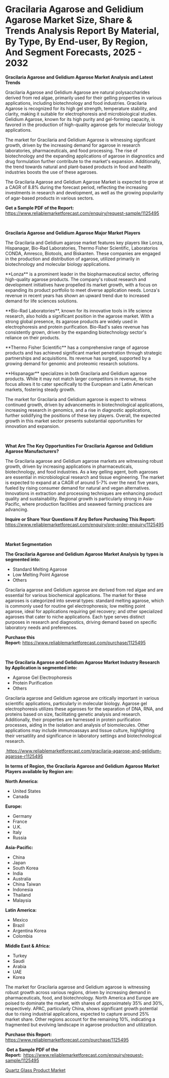 <p><h1>Gracilaria Agarose and Gelidium Agarose Market Size, Share & Trends Analysis Report By Material, By Type, By End-user, By Region, And Segment Forecasts, 2025 - 2032</h1></p><p><strong>Gracilaria Agarose and Gelidium Agarose Market Analysis and Latest Trends</strong></p>
<p><p>Gracilaria Agarose and Gelidium Agarose are natural polysaccharides derived from red algae, primarily used for their gelling properties in various applications, including biotechnology and food industries. Gracilaria Agarose is recognized for its high gel strength, temperature stability, and clarity, making it suitable for electrophoresis and microbiological studies. Gelidium Agarose, known for its high purity and gel-forming capacity, is favored in the production of high-quality agarose gels for molecular biology applications.</p><p>The market for Gracilaria and Gelidium Agarose is witnessing significant growth, driven by the increasing demand for agarose in research laboratories, pharmaceuticals, and food processing. The rise of biotechnology and the expanding applications of agarose in diagnostics and drug formulation further contribute to the market's expansion. Additionally, the trend towards natural and plant-based products in food and health industries boosts the use of these agaroses. </p><p>The Gracilaria Agarose and Gelidium Agarose Market is expected to grow at a CAGR of 8.8% during the forecast period, reflecting the increasing investments in research and development, as well as the growing popularity of agar-based products in various sectors.</p></p>
<p><strong>Get a Sample PDF of the Report:&nbsp;</strong> <a href="https://www.reliablemarketforecast.com/enquiry/request-sample/1125495?utm_campaign=1890&utm_medium=2&utm_source=Github&utm_content=ia&utm_term=01022025&utm_id=gracilaria-agarose-and-gelidium-agarose">https://www.reliablemarketforecast.com/enquiry/request-sample/1125495</a></p>
<p>&nbsp;</p>
<p><strong>Gracilaria Agarose and Gelidium Agarose Major Market Players</strong></p>
<p><p>The Gracilaria and Gelidium agarose market features key players like Lonza, Hispanagar, Bio-Rad Laboratories, Thermo Fisher Scientific, Laboratorios CONDA, Amresco, Biotools, and Biskanten. These companies are engaged in the production and distribution of agarose, utilized primarily in biotechnology and molecular biology applications.</p><p>**Lonza** is a prominent leader in the biopharmaceutical sector, offering high-quality agarose products. The company's robust research and development initiatives have propelled its market growth, with a focus on expanding its product portfolio to meet diverse application needs. Lonza's revenue in recent years has shown an upward trend due to increased demand for life sciences solutions.</p><p>**Bio-Rad Laboratories**, known for its innovative tools in life science research, also holds a significant position in the agarose market. With a strong global presence, its agarose products are widely used in electrophoresis and protein purification. Bio-Rad's sales revenue has consistently grown, driven by the expanding biotechnology sector's reliance on their products.</p><p>**Thermo Fisher Scientific** has a comprehensive range of agarose products and has achieved significant market penetration through strategic partnerships and acquisitions. Its revenue has surged, supported by a growing demand for genomic and proteomic research solutions.</p><p>**Hispanagar** specializes in both Gracilaria and Gelidium agarose products. While it may not match larger competitors in revenue, its niche focus allows it to cater specifically to the European and Latin American markets, fostering steady growth.</p><p>The market for Gracilaria and Gelidium agarose is expect to witness continued growth, driven by advancements in biotechnological applications, increasing research in genomics, and a rise in diagnostic applications, further solidifying the positions of these key players. Overall, the expected growth in this market sector presents substantial opportunities for innovation and expansion.</p></p>
<p>&nbsp;</p>
<p><strong>What Are The Key Opportunities For Gracilaria Agarose and Gelidium Agarose Manufacturers?</strong></p>
<p><p>The Gracilaria agarose and Gelidium agarose markets are witnessing robust growth, driven by increasing applications in pharmaceuticals, biotechnology, and food industries. As a key gelling agent, both agaroses are essential in microbiological research and tissue engineering. The market is expected to expand at a CAGR of around 5-7% over the next five years, fueled by rising consumer demand for natural and vegan alternatives. Innovations in extraction and processing techniques are enhancing product quality and sustainability. Regional growth is particularly strong in Asia-Pacific, where production facilities and seaweed farming practices are advancing.</p></p>
<p><strong>Inquire or Share Your Questions If Any Before Purchasing This Report:</strong> <a href="https://www.reliablemarketforecast.com/enquiry/pre-order-enquiry/1125495?utm_campaign=1890&utm_medium=2&utm_source=Github&utm_content=ia&utm_term=01022025&utm_id=gracilaria-agarose-and-gelidium-agarose">https://www.reliablemarketforecast.com/enquiry/pre-order-enquiry/1125495</a></p>
<p>&nbsp;</p>
<p><strong>Market Segmentation</strong></p>
<p><strong>The Gracilaria Agarose and Gelidium Agarose Market Analysis by types is segmented into:</strong></p>
<p><ul><li>Standard Melting Agarose</li><li>Low Melting Point Agarose</li><li>Others</li></ul></p>
<p><p>Gracilaria agarose and Gelidium agarose are derived from red algae and are essential for various biochemical applications. The market for these agaroses is categorized into several types: standard melting agarose, which is commonly used for routine gel electrophoresis; low melting point agarose, ideal for applications requiring gel recovery; and other specialized agaroses that cater to niche applications. Each type serves distinct purposes in research and diagnostics, driving demand based on specific laboratory needs and preferences.</p></p>
<p><strong>Purchase this Report:&nbsp;</strong><a href="https://www.reliablemarketforecast.com/purchase/1125495?utm_campaign=1890&utm_medium=2&utm_source=Github&utm_content=ia&utm_term=01022025&utm_id=gracilaria-agarose-and-gelidium-agarose">https://www.reliablemarketforecast.com/purchase/1125495</a></p>
<p>&nbsp;</p>
<p><strong>The Gracilaria Agarose and Gelidium Agarose Market Industry Research by Application is segmented into:</strong></p>
<p><ul><li>Agarose Gel Electrophoresis</li><li>Protein Purification</li><li>Others</li></ul></p>
<p><p>Gracilaria agarose and Gelidium agarose are critically important in various scientific applications, particularly in molecular biology. Agarose gel electrophoresis utilizes these agaroses for the separation of DNA, RNA, and proteins based on size, facilitating genetic analysis and research. Additionally, their properties are harnessed in protein purification processes, aiding in the isolation and analysis of biomolecules. Other applications may include immunoassays and tissue culture, highlighting their versatility and significance in laboratory settings and biotechnological research.</p></p>
<p><a href="https://www.reliablemarketforecast.com/gracilaria-agarose-and-gelidium-agarose-r1125495?utm_campaign=1890&utm_medium=2&utm_source=Github&utm_content=ia&utm_term=01022025&utm_id=gracilaria-agarose-and-gelidium-agarose">&nbsp;https://www.reliablemarketforecast.com/gracilaria-agarose-and-gelidium-agarose-r1125495</a></p>
<p><strong>In terms of Region, the Gracilaria Agarose and Gelidium Agarose Market Players available by Region are:</strong></p>
<p>
    <p> <strong> North America: </strong>
        <ul>
            <li>United States</li>
            <li>Canada</li>
        </ul>
        </p> 
    <p> <strong> Europe: </strong>
        <ul>
            <li>Germany</li>
            <li>France</li>
            <li>U.K.</li>
            <li>Italy</li>
            <li>Russia</li>
        </ul>
        </p> 
    <p> <strong> Asia-Pacific: </strong>
        <ul>
            <li>China</li>
            <li>Japan</li>
            <li>South Korea</li>
            <li>India</li>
            <li>Australia</li>
            <li>China Taiwan</li>
            <li>Indonesia</li>
            <li>Thailand</li>
            <li>Malaysia</li>
        </ul>
        </p> 
    <p> <strong> Latin America: </strong>
        <ul>
            <li>Mexico</li>
            <li>Brazil</li>
            <li>Argentina Korea</li>
            <li>Colombia</li>
        </ul>
        </p> 
    <p> <strong> Middle East & Africa: </strong>
        <ul>
            <li>Turkey</li>
            <li>Saudi</li>
            <li>Arabia</li>
            <li>UAE</li>
            <li>Korea</li>
        </ul>
    </p>
    </p>
<p><p>The market for Gracilaria agarose and Gelidium agarose is witnessing robust growth across various regions, driven by increasing demand in pharmaceuticals, food, and biotechnology. North America and Europe are poised to dominate the market, with shares of approximately 35% and 30%, respectively. APAC, particularly China, shows significant growth potential due to rising industrial applications, expected to capture around 25% market share. Other regions account for the remaining 10%, indicating a fragmented but evolving landscape in agarose production and utilization.</p></p>
<p><strong>Purchase this Report: </strong><a href="https://www.reliablemarketforecast.com/purchase/1125495?utm_campaign=1890&utm_medium=2&utm_source=Github&utm_content=ia&utm_term=01022025&utm_id=gracilaria-agarose-and-gelidium-agarose">https://www.reliablemarketforecast.com/purchase/1125495</a></p>
<p>&nbsp;<strong>Get a Sample PDF of the Report:&nbsp;&nbsp;</strong><a href="https://www.reliablemarketforecast.com/enquiry/request-sample/1125495?utm_campaign=1890&utm_medium=2&utm_source=Github&utm_content=ia&utm_term=01022025&utm_id=gracilaria-agarose-and-gelidium-agarose">https://www.reliablemarketforecast.com/enquiry/request-sample/1125495</a></p>
<p><strong></strong></p>
<p><p><a href="https://github.com/lylyparadise/Market-Research-Report-List-5/blob/main/quartz-glass-product-market.md?utm_campaign=1890&utm_medium=2&utm_source=Github&utm_content=ia&utm_term=01022025&utm_id=gracilaria-agarose-and-gelidium-agarose">Quartz Glass Product Market</a></p></p>